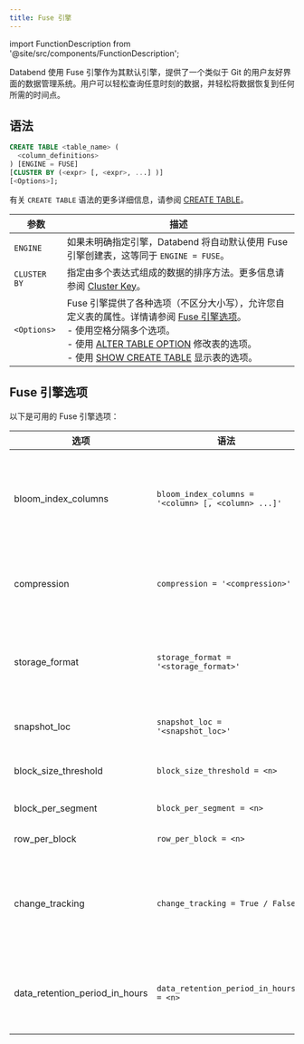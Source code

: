 ```yaml
---
title: Fuse 引擎
---
```

import FunctionDescription from '@site/src/components/FunctionDescription';

<FunctionDescription description="引入或更新: v1.2.617"/>

Databend 使用 Fuse 引擎作为其默认引擎，提供了一个类似于 Git 的用户友好界面的数据管理系统。用户可以轻松查询任意时刻的数据，并轻松将数据恢复到任何所需的时间点。

## 语法

```sql
CREATE TABLE <table_name> (
  <column_definitions>
) [ENGINE = FUSE] 
[CLUSTER BY (<expr> [, <expr>, ...] )] 
[<Options>];
```

有关 `CREATE TABLE` 语法的更多详细信息，请参阅 [CREATE TABLE](../../10-sql-commands/00-ddl/01-table/10-ddl-create-table.md)。

| 参数           | 描述                                                                                                                                                                                         |
|--------------|-----------------------------------------------------------------------------------------------------------------------------------------------------------------------------------------------------|
| `ENGINE`     | 如果未明确指定引擎，Databend 将自动默认使用 Fuse 引擎创建表，这等同于 `ENGINE = FUSE`。                                    |
| `CLUSTER BY` | 指定由多个表达式组成的数据的排序方法。更多信息请参阅 [Cluster Key](/guides/performance/cluster-key)。     |
| `<Options>`  | Fuse 引擎提供了各种选项（不区分大小写），允许您自定义表的属性。详情请参阅 [Fuse 引擎选项](#fuse-engine-options)。<br/>- 使用空格分隔多个选项。<br/>- 使用 [ALTER TABLE OPTION](../../10-sql-commands/00-ddl/01-table/90-alter-table-option.md) 修改表的选项。<br/>- 使用 [SHOW CREATE TABLE](../../10-sql-commands/00-ddl/01-table/show-create-table.md) 显示表的选项。|

## Fuse 引擎选项

以下是可用的 Fuse 引擎选项：

| 选项               	| 语法                                              	| 描述                                                                                                                                                                                                                                                                                           	|
|----------------------	|-----------------------------------------------------	|-------------------------------------------------------------------------------------------------------------------------------------------------------------------------------------------------------------------------------------------------------------------------------------------------------	|
| bloom_index_columns  	| `bloom_index_columns = '<column> [, <column> ...]'` 	| 指定用于布隆索引的列。这些列的数据类型可以是 Map、Number、String、Date 或 Timestamp。如果没有指定特定列，布隆索引默认在所有支持的列上创建。`bloom_index_columns=''` 禁用布隆索引。                                                            	|
| compression          	| `compression = '<compression>'`                     	| 指定引擎的压缩方法。压缩选项包括 lz4、zstd、snappy 或 none。压缩方法在对象存储中默认为 zstd，在文件系统 (fs) 存储中默认为 lz4。                                                                                               	|
| storage_format       	| `storage_format = '<storage_format>'`               	| 指定数据的存储方式。默认情况下，storage_format 设置为 **Parquet**，它提供高压缩率，非常适合云原生对象存储。此外，还支持实验性的 **Native** 格式，优化了文件系统等存储设备的内存复制开销。 	|
| snapshot_loc         	| `snapshot_loc = '<snapshot_loc>'`                   	| 指定字符串格式的位置参数，允许在不复制数据的情况下轻松共享表。                                                                                                                                                                                                  	|
| block_size_threshold 	| `block_size_threshold = <n>`   	| 指定块的最大大小（以字节为单位）。默认值为 104,857,600 字节。                                                                                                                                                                                                                                                     	|
| block_per_segment    	| `block_per_segment = <n>`         	| 指定段中的最大块数。默认值为 1,000。                                                                                                                                                                                                                               	|
| row_per_block        	| `row_per_block = <n>`                 	| 指定文件中的最大行数。默认值为 1,000,000。                                                                                                                                                                                                                                   	|
| change_tracking       | `change_tracking = True / False`        | 在 Fuse 引擎中将此选项设置为 `True` 允许跟踪表的更改。<br/>为表创建流将自动将 `change_tracking` 设置为 `True`，并引入额外的隐藏列作为更改跟踪元数据。更多信息请参阅 [How Stream Works](/guides/load-data/continuous-data-pipelines/stream#how-stream-works)。|
| data_retention_period_in_hours | `data_retention_period_in_hours = <n>` | 指定保留表数据的小时数。最小值为 1 小时。最大值由 [databend-query.toml](https://github.com/datafuselabs/databend/blob/main/scripts/distribution/configs/databend-query.toml) 配置文件中的 `data_retention_time_in_days_max` 设置定义，如果未指定，则默认为 2,160 小时（90 天 x 24 小时）。|
